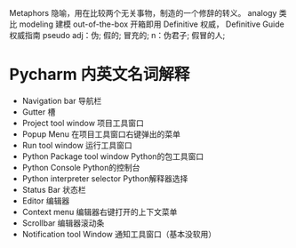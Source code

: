 Metaphors 隐喻，用在比较两个无关事物，制造的一个修辞的转义。
analogy 类比
modeling 建模
out-of-the-box 开箱即用
Definitive 权威， Definitive Guide 权威指南
pseudo adj：伪; 假的; 冒充的; n：伪君子; 假冒的人;


# Pycharm 内英文名词解释
- Navigation bar 导航栏
- Gutter 槽
- Project tool window 项目工具窗口
- Popup Menu 在项目工具窗口右键弹出的菜单
- Run tool window 运行工具窗口
- Python Package tool window Python的包工具窗口
- Python Console Python的控制台
- Python interpreter selector Python解释器选择
- Status Bar 状态栏
- Editor 编辑器
- Context menu 编辑器右键打开的上下文菜单
- Scrollbar 编辑器滚动条
- Notification tool Window 通知工具窗口（基本没软用）
